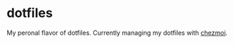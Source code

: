 # dotfiles
My peronal flavor of dotfiles. Currently managing my dotfiles with [chezmoi](https://www.chezmoi.io/).
